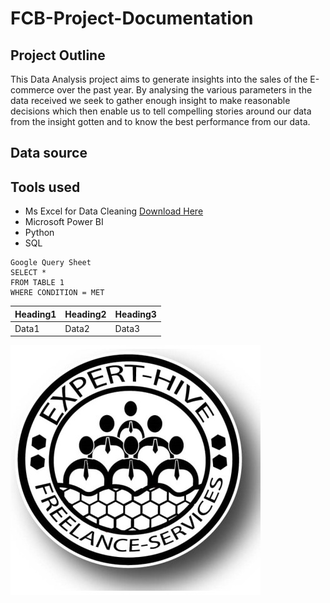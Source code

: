 # FCB-Project-Documentation
## Project Outline
 This Data  Analysis project aims to generate insights into the sales of the E-commerce over the past year. By analysing the various parameters in the data received we seek to gather enough insight to make reasonable decisions which then enable us to tell compelling stories around our data from the insight gotten and to know the best performance from our data.
 ## Data source

 ## Tools used 
 - Ms Excel for Data Cleaning [Download Here](https://microsoft.com)
  - Microsoft Power BI
  - Python
  - SQL 
 
 
 ```
 Google Query Sheet
SELECT *
FROM TABLE 1
WHERE CONDITION = MET
```

| Heading1 | Heading2 | Heading3 |
|----------|----------|----------|
| Data1    | Data2    | Data3    |



![](expert-hive%20logo.jfif)


